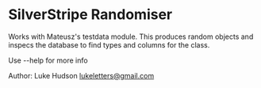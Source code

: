 SilverStripe Randomiser
=======================

Works with Mateusz's testdata module.  This produces random objects and inspecs the database to find types and columns for the class.

Use --help for more info

Author: Luke Hudson <lukeletters@gmail.com>


